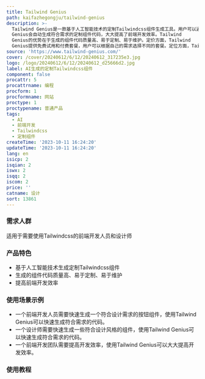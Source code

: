 ```yaml
---
title: Tailwind Genius
path: kaifazhegongju/tailwind-genius
description: >-
  Tailwind Genius是一款基于人工智能技术的定制Tailwindcss组件生成工具。用户可以通过输入自己的设计需求，Tailwind
  Genius会自动生成符合需求的定制组件代码，大大提高了前端开发效率。Tailwind
  Genius的优势在于生成的组件代码质量高、易于定制、易于维护。定价方面，Tailwind
  Genius提供免费试用和付费套餐，用户可以根据自己的需求选择不同的套餐。定位方面，Tailwind Genius主要面向前端开发人员和设计师。
source: 'https://www.tailwind-genius.com/'
cover: /cover/20240612/6/12/20240612_317235e3.jpg
logo: /logo/20240612/6/12/20240612_d25666d2.jpg
label: AI生成的定制Tailwindcss组件
component: false
procattr: 5
procattrname: 编程
procform: 1
procformname: 网站
proctype: 1
proctypename: 普通产品
tags:
  - AI
  - 前端开发
  - Tailwindcss
  - 定制组件
createTime: '2023-10-11 16:24:20'
updateTime: '2023-10-11 16:24:20'
lang: en
isicp: 2
isqian: 2
iswx: 2
isqq: 2
iscom: 2
price: ''
catname: 设计
sort: 13861
---
```




### 需求人群
适用于需要使用Tailwindcss的前端开发人员和设计师

### 产品特色
- 基于人工智能技术生成定制Tailwindcss组件
- 生成的组件代码质量高、易于定制、易于维护
- 提高前端开发效率

### 使用场景示例
- 一个前端开发人员需要快速生成一个符合设计需求的按钮组件，使用Tailwind Genius可以快速生成符合需求的代码。
- 一个设计师需要快速生成一些符合设计风格的组件，使用Tailwind Genius可以快速生成符合需求的代码。
- 一个前端开发团队需要提高开发效率，使用Tailwind Genius可以大大提高开发效率。

### 使用教程


  
